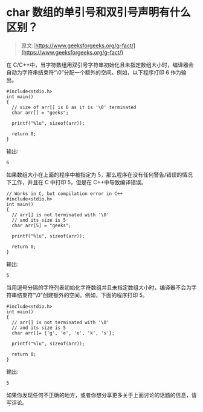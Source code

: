 # char 数组的单引号和双引号声明有什么区别？

> 原文:[https://www.geeksforgeeks.org/g-fact/](https://www.geeksforgeeks.org/g-fact/)

在 C/C++中，当字符数组用双引号字符串初始化且未指定数组大小时，编译器会自动为字符串结束符“\0”分配一个额外的空间。例如，以下程序打印 6 作为输出。

```
#include<stdio.h>
int main()
{
  // size of arr[] is 6 as it is '\0' terminated 
  char arr[] = "geeks";

  printf("%lu", sizeof(arr));

  return 0;
}
```

输出:

```
6
```

如果数组大小在上面的程序中被指定为 5，那么程序在没有任何警告/错误的情况下工作，并且在 C 中打印 5，但是在 C++中导致编译错误。

```
// Works in C, but compilation error in C++
#include<stdio.h>
int main()
{
  // arr[] is not terminated with '\0'
  // and its size is 5
  char arr[5] = "geeks"; 

  printf("%lu", sizeof(arr));

  return 0;
}
```

输出:

```
5
```

当用逗号分隔的字符列表初始化字符数组并且未指定数组大小时，编译器不会为字符串结束符“\0”创建额外的空间。例如，下面的程序打印 5。

```
#include<stdio.h>
int main()
{
  // arr[] is not terminated with '\0' 
  // and its size is 5 
  char arr[]= {'g', 'e', 'e', 'k', 's'}; 

  printf("%lu", sizeof(arr));

  return 0;
}
```

输出:

```
5
```

如果你发现任何不正确的地方，或者你想分享更多关于上面讨论的话题的信息，请写评论。